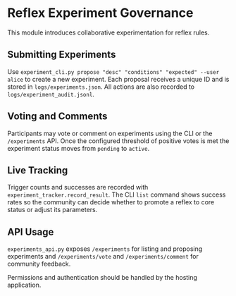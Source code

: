 # Reflex Experiment Governance

This module introduces collaborative experimentation for reflex rules.

## Submitting Experiments

Use `experiment_cli.py propose "desc" "conditions" "expected" --user alice` to
create a new experiment. Each proposal receives a unique ID and is stored in
`logs/experiments.json`. All actions are also recorded to
`logs/experiment_audit.jsonl`.

## Voting and Comments

Participants may vote or comment on experiments using the CLI or the
`/experiments` API. Once the configured threshold of positive votes is met the
experiment status moves from `pending` to `active`.

## Live Tracking

Trigger counts and successes are recorded with `experiment_tracker.record_result`. The
CLI `list` command shows success rates so the community can decide whether to
promote a reflex to core status or adjust its parameters.

## API Usage

`experiments_api.py` exposes `/experiments` for listing and proposing experiments
and `/experiments/vote` and `/experiments/comment` for community feedback.

Permissions and authentication should be handled by the hosting application.
